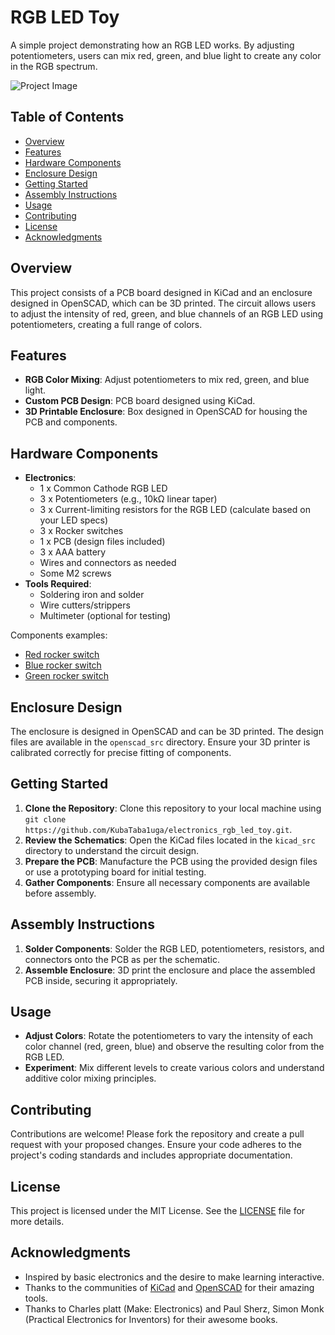 # RGB LED Toy

A simple project demonstrating how an RGB LED works. By adjusting potentiometers, users can mix red, green, and blue light to create any color in the RGB spectrum.

![Project Image](path/to/project-image.jpg)

## Table of Contents

- [Overview](#overview)
- [Features](#features)
- [Hardware Components](#hardware-components)
- [Enclosure Design](#enclosure-design)
- [Getting Started](#getting-started)
- [Assembly Instructions](#assembly-instructions)
- [Usage](#usage)
- [Contributing](#contributing)
- [License](#license)
- [Acknowledgments](#acknowledgments)

## Overview

This project consists of a PCB board designed in KiCad and an enclosure designed in OpenSCAD, which can be 3D printed. The circuit allows users to adjust the intensity of red, green, and blue channels of an RGB LED using potentiometers, creating a full range of colors.

## Features

- **RGB Color Mixing**: Adjust potentiometers to mix red, green, and blue light.
- **Custom PCB Design**: PCB board designed using KiCad.
- **3D Printable Enclosure**: Box designed in OpenSCAD for housing the PCB and components.

## Hardware Components

- **Electronics**:
  - 1 x Common Cathode RGB LED
  - 3 x Potentiometers (e.g., 10kΩ linear taper)
  - 3 x Current-limiting resistors for the RGB LED (calculate based on your LED specs)
  - 3 x Rocker switches
  - 1 x PCB (design files included)
  - 3 x AAA battery
  - Wires and connectors as needed
  - Some M2 screws
- **Tools Required**:
  - Soldering iron and solder
  - Wire cutters/strippers
  - Multimeter (optional for testing)

Components examples:
- [Red rocker switch](https://www.amazon.com/Twidec-Rocker-Position-Illuminated-KCD2-201N-BU/dp/B07MV5LBX8/ref=sr_1_1?crid=3TD23RVLMG6Z4&dib=eyJ2IjoiMSJ9.MytuyUmSVyDPcqdz0-hPTGBWjusLBUMxMacKpkE82gv4jepQVEn_gehBBpbBIvG3z0AbFAFO2Uk4pilC01WHr0K3-53ic8luo5b2fuP7ekoIxj79-xcMwD2pG09d9zLjWrHabZ0-CDp8GRCul-4eHnmPWNCAGQE1n28UB6E4wumrJ58iK5A6zx9YEQmL51N7-F1vKiq0_7a-CcSb2CmqyDhs0_pPEpygn4H0GRY7VEU.NOZqBpuaGICAkMl2GmvqS3otJYxrt7sDQj98gaYhyTk&dib_tag=se&keywords=Rocker%2BSwitch%2BDPST%2Bblue&qid=1732781497&sprefix=rocker%2Bswitch%2Bdpst%2Bblu%2Caps%2C201&sr=8-1&th=1)
- [Blue rocker switch](https://www.amazon.com/Twidec-Rocker-Position-Illuminated-KCD2-201N-BU/dp/B08YNQX96T/ref=sr_1_1?crid=3TD23RVLMG6Z4&dib=eyJ2IjoiMSJ9.MytuyUmSVyDPcqdz0-hPTGBWjusLBUMxMacKpkE82gv4jepQVEn_gehBBpbBIvG3z0AbFAFO2Uk4pilC01WHr0K3-53ic8luo5b2fuP7ekoIxj79-xcMwD2pG09d9zLjWrHabZ0-CDp8GRCul-4eHnmPWNCAGQE1n28UB6E4wumrJ58iK5A6zx9YEQmL51N7-F1vKiq0_7a-CcSb2CmqyDhs0_pPEpygn4H0GRY7VEU.NOZqBpuaGICAkMl2GmvqS3otJYxrt7sDQj98gaYhyTk&dib_tag=se&keywords=Rocker%2BSwitch%2BDPST%2Bblue&qid=1732781497&sprefix=rocker%2Bswitch%2Bdpst%2Bblu%2Caps%2C201&sr=8-1&th=1)
- [Green rocker switch](https://www.amazon.com/Twidec-Rocker-Position-Illuminated-KCD2-201N-BU/dp/B07MV5TVKX/ref=sr_1_1?crid=3TD23RVLMG6Z4&dib=eyJ2IjoiMSJ9.MytuyUmSVyDPcqdz0-hPTGBWjusLBUMxMacKpkE82gv4jepQVEn_gehBBpbBIvG3z0AbFAFO2Uk4pilC01WHr0K3-53ic8luo5b2fuP7ekoIxj79-xcMwD2pG09d9zLjWrHabZ0-CDp8GRCul-4eHnmPWNCAGQE1n28UB6E4wumrJ58iK5A6zx9YEQmL51N7-F1vKiq0_7a-CcSb2CmqyDhs0_pPEpygn4H0GRY7VEU.NOZqBpuaGICAkMl2GmvqS3otJYxrt7sDQj98gaYhyTk&dib_tag=se&keywords=Rocker%2BSwitch%2BDPST%2Bblue&qid=1732781497&sprefix=rocker%2Bswitch%2Bdpst%2Bblu%2Caps%2C201&sr=8-1&th=1)

## Enclosure Design

The enclosure is designed in OpenSCAD and can be 3D printed. The design files are available in the `openscad_src` directory. Ensure your 3D printer is calibrated correctly for precise fitting of components.

## Getting Started

1. **Clone the Repository**: Clone this repository to your local machine using `git clone https://github.com/KubaTaba1uga/electronics_rgb_led_toy.git`.
2. **Review the Schematics**: Open the KiCad files located in the `kicad_src` directory to understand the circuit design.
3. **Prepare the PCB**: Manufacture the PCB using the provided design files or use a prototyping board for initial testing.
4. **Gather Components**: Ensure all necessary components are available before assembly.

## Assembly Instructions

1. **Solder Components**: Solder the RGB LED, potentiometers, resistors, and connectors onto the PCB as per the schematic.
2. **Assemble Enclosure**: 3D print the enclosure and place the assembled PCB inside, securing it appropriately.

## Usage

- **Adjust Colors**: Rotate the potentiometers to vary the intensity of each color channel (red, green, blue) and observe the resulting color from the RGB LED.
- **Experiment**: Mix different levels to create various colors and understand additive color mixing principles.

## Contributing

Contributions are welcome! Please fork the repository and create a pull request with your proposed changes. Ensure your code adheres to the project's coding standards and includes appropriate documentation.

## License

This project is licensed under the MIT License. See the [LICENSE](LICENSE) file for more details.

## Acknowledgments

- Inspired by basic electronics and the desire to make learning interactive.
- Thanks to the communities of [KiCad](https://www.kicad.org/) and [OpenSCAD](https://www.openscad.org/) for their amazing tools.
- Thanks to Charles platt (Make: Electronics) and Paul Sherz, Simon Monk (Practical Electronics for Inventors) for their awesome books.
